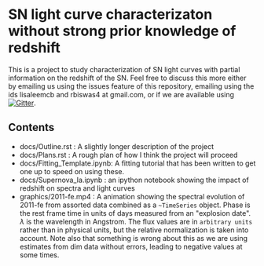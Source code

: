 # SN light curve characterizaton without strong prior knowledge of redshift

This is a project to study characterization of SN light curves with partial
information on the redshift of the SN. Feel free to discuss this more either by emailing us using the issues feature of this repository, emailing using the ids lisaleemcb and rbiswas4 at gmail.com, or if we are available using [![Gitter](https://badges.gitter.im/Join%20Chat.svg)](https://gitter.im/rbiswas4/photozSN?utm_source=badge&utm_medium=badge&utm_campaign=pr-badge).  

## Contents 
- docs/Outline.rst : A slightly longer description of the project 
- docs/Plans.rst : A rough plan of how I think the project will proceed
- docs/Fitting_Template.ipynb: A fitting tutorial that has been written to get one up to speed on using these.
- docs/Supernova_Ia.ipynb : an ipython notebook showing the impact of redshift on spectra and light curves
- graphics/2011-fe.mp4 : A animation showing the spectral evolution of 2011-fe from assorted data combined as a `~TimeSeries` object. Phase is the rest frame time in units of days measured from an "explosion date". $\lambda$ is the wavelength in Angstrom. The flux values are in `arbitrary units` rather than in physical units, but the relative normalization is taken into account. Note also that something is wrong about this as we are using estimates from dim data without errors, leading to negative values at some times.
